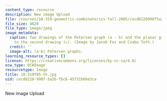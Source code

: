 ```yaml
---
content_type: resource
description: New image Upload
file: /courses/18-319-geometric-combinatorics-fall-2005/cecd6220998f5a2bfbc645731b6be3ca_18-319f05-th.jpg
file_size: 4620
file_type: image/jpeg
image_metadata:
  caption: Two drawings of the Petersen graph (a - b) and the planar graph corresponding
    to the second drawing (c). (Image by Jacob Fox and Csaba Toth.)
  credit: ''
  image-alt: (a-b) Petersen graphs.
learning_resource_types: []
license: https://creativecommons.org/licenses/by-nc-sa/4.0/
ocw_type: OCWImage
resourcetype: Image
title: 18-319f05-th.jpg
uid: cecd6220-998f-5a2b-fbc6-45731b6be3ca
---
```

New image Upload